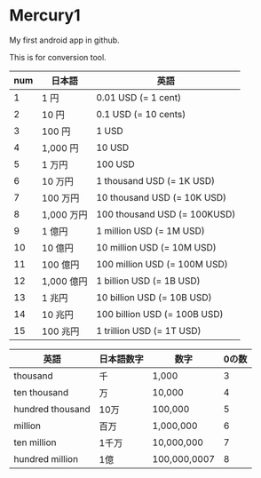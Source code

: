 # Mercury1

My first android app in github.

This is for conversion tool.

|num|日本語|英語|
|-|-|-|
|1| 1 円 |0.01 USD (= 1 cent)|
|2| 10 円 |0.1 USD (= 10 cents)|
|3|100 円 |1 USD |
|4| 1,000 円| 10 USD|
|5|1 万円 |100 USD|
|6| 10 万円 |1 thousand USD (= 1K USD)|
|7| 100 万円 |10 thousand USD (= 10K USD)|
|8| 1,000 万円| 100 thousand USD (= 100KUSD)|
|9| 1 億円 |1 million USD (= 1M USD)|
|10| 10 億円| 10 million USD (= 10M USD)|
|11| 100 億円| 100 million USD (= 100M USD)|
|12| 1,000 億円| 1 billion USD (= 1B USD)|
|13| 1 兆円| 10 billion USD (= 10B USD)|
|14| 10 兆円| 100 billion USD (= 100B USD)|
|15| 100 兆円| 1 trillion USD (= 1T USD)|

|英語|日本語数字|数字|0の数|
|-|-|-|-|
|thousand|千|1,000|3|
|ten thousand|万|10,000|4|
|hundred thousand|10万|100,000|5|
|million|百万|1,000,000|6|
|ten million|1千万|10,000,000|7|
|hundred million|1億|100,000,0007|8|


